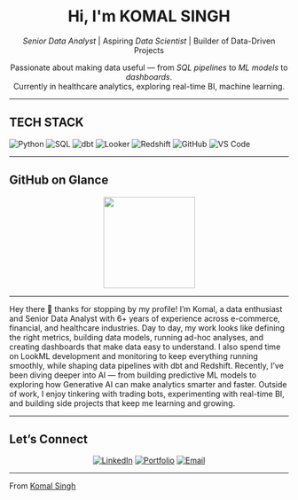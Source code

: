 <!-- Hero / Intro -->
<div align="center">

#  Hi, I'm KOMAL SINGH  

 *Senior Data Analyst* | Aspiring *Data Scientist* | Builder of Data-Driven Projects  

Passionate about making data useful — from *SQL pipelines* to *ML models* to *dashboards*.  
Currently in healthcare analytics, exploring real-time BI, machine learning.  

</div>

---

## TECH STACK
<!-- Use badges to highlight your stack -->
![Python](https://img.shields.io/badge/Python-3776AB?logo=python&logoColor=white&style=for-the-badge)
![SQL](https://img.shields.io/badge/SQL-336791?logo=postgresql&logoColor=white&style=for-the-badge)
![dbt](https://img.shields.io/badge/dbt-FF694B?logo=dbt&logoColor=white&style=for-the-badge)
![Looker](https://img.shields.io/badge/Looker-4285F4?logo=looker&logoColor=white&style=for-the-badge)
![Redshift](https://img.shields.io/badge/Redshift-8C4FFF?logo=amazonredshift&logoColor=white&style=for-the-badge)
![GitHub](https://img.shields.io/badge/GitHub-181717?logo=github&logoColor=white&style=for-the-badge)
![VS Code](https://img.shields.io/badge/VS%20Code-0078D4?logo=visualstudiocode&logoColor=white&style=for-the-badge)

---

##  GitHub on Glance
<p align="center">
  <img src="https://github-readme-stats.vercel.app/api?username=data-viper&show_icons=true&theme=radical" height="165">
</p>

---
Hey there 👋 thanks for stopping by my profile! I’m Komal, a data enthusiast and Senior Data Analyst with 6+ years of experience across e-commerce, financial, and healthcare industries. Day to day, my work looks like defining the right metrics, building data models, running ad-hoc analyses, and creating dashboards that make data easy to understand. I also spend time on LookML development and monitoring to keep everything running smoothly, while shaping data pipelines with dbt and Redshift. Recently, I’ve been diving deeper into AI — from building predictive ML models to exploring how Generative AI can make analytics smarter and faster. Outside of work, I enjoy tinkering with trading bots, experimenting with real-time BI, and building side projects that keep me learning and growing. 

---

##  Let’s Connect
<p align="center">
  <a href="https://linkedin.com/in/YOUR-LINKEDIN"><img alt="LinkedIn" src="https://img.shields.io/badge/LinkedIn-0A66C2?logo=linkedin&logoColor=white&style=for-the-badge"></a>
  <a href="https://YOUR-PORTFOLIO-URL"><img alt="Portfolio" src="https://img.shields.io/badge/Portfolio-000000?logo=vercel&logoColor=white&style=for-the-badge"></a>
  <a href="mailto:YOUR-EMAIL"><img alt="Email" src="https://img.shields.io/badge/Email-D14836?logo=gmail&logoColor=white&style=for-the-badge"></a>
</p>

---

 From [Komal Singh](https://github.com/data-viper)
